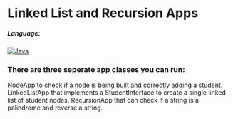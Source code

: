 # Linked List and Recursion Apps

##### Language:
[![Java](https://img.shields.io/badge/Java-007396?logo=java&logoColor=white)](#)

### There are three seperate app classes you can run:
NodeApp to check if a node is being built and correctly adding a student.
LinkedListApp that implements a StudentInterface to create a single linked list of student nodes.
RecursionApp that can check if a string is a palindrome and reverse a string.